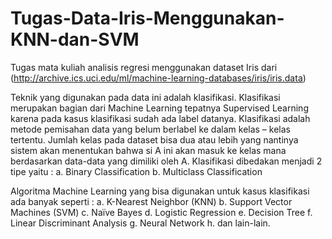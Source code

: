 # Tugas-Data-Iris-Menggunakan-KNN-dan-SVM
Tugas mata kuliah analisis regresi menggunakan dataset Iris dari (http://archive.ics.uci.edu/ml/machine-learning-databases/iris/iris.data)

Teknik yang digunakan pada data ini adalah klasifikasi. 
Klasifikasi merupakan bagian dari Machine Learning tepatnya Supervised Learning karena pada kasus klasifikasi sudah ada label datanya. Klasifikasi adalah metode pemisahan data yang belum berlabel ke dalam kelas – kelas tertentu. Jumlah kelas pada dataset bisa dua atau lebih yang nantinya sistem akan menentukan bahwa si A ini akan masuk ke kelas mana berdasarkan data-data yang dimiliki oleh A.
Klasifikasi dibedakan menjadi 2 tipe yaitu :
a. Binary Classification
b. Multiclass Classification

Algoritma Machine Learning yang bisa digunakan untuk kasus klasifikasi ada banyak seperti :
a.	K-Nearest Neighbor (KNN)
b.	Support Vector Machines (SVM)
c.	Naïve Bayes
d.	Logistic Regression
e.	Decision Tree
f.	Linear Discriminant Analysis
g.	Neural Network
h.	dan lain-lain.

